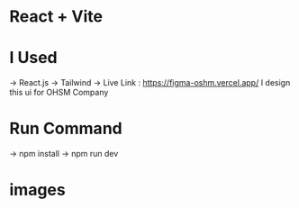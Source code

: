 # React + Vite
# I Used 
-> React.js
-> Tailwind
-> Live Link : https://figma-oshm.vercel.app/
I design this ui for OHSM Company
# Run Command
 -> npm install
 -> npm run dev

 # images





